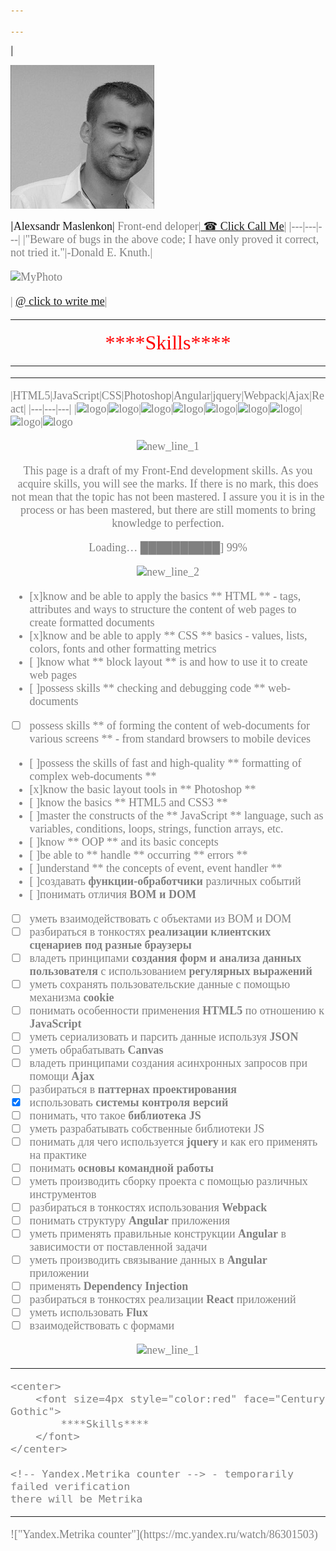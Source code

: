 ```yaml
---

---
```


|<p><img src="https://github.com/Maslik001/itstep/blob/gh-pages/MyPhoto.jpg?raw=true" width="auto" height="auto" alt="MyPhoto" ></p>|<font size=4px style="color:" face="Century Gothic">Alexsandr Maslenkon|<font size=4px style="color:grey" face="Century Gothic"> Front-end deloper|<font size=4px style="color:" face="Century Gothic"><a href="tel:+375291921091"> ☎ Click Call Me</a>|
|---|---|---|
|"Beware of bugs in the above code; I have only proved it correct, not tried it."|-Donald E. Knuth.| <p><img src="https://w7.pngwing.com/pngs/933/443/png-transparent-gray-smiley-smiley-emoticon-faces-miscellaneous-face-text.png" width="100" height="auto" alt="MyPhoto" ></p>|<font size=4px style="color:" face="Century Gothic"> <a href = "mailto: Maslenkov2010@gmail.com"> @ click to write me</a>|

---
<center>
<font size=6px style="color:red" face="Century Gothic">
****Skills****
</font>
</center>

----

---

|HTML5|JavaScript|CSS|Photoshop|Angular|jquery|Webpack|Ajax|React|
|---|---|---|
|![logo][HTML5]|![logo][JavaScript]|![logo][CSS]|![logo][Photoshop]|![logo][Angular]|![logo][jquery]|![logo][Webpack]|![logo][Ajax]|![logo][React]

[HTML5]:https://static.wikia.nocookie.net/wikies/images/0/05/HTML5_logo.png/revision/latest?cb=20170512222450&path-prefix=ru

[JavaScript]: https://cdn.iconscout.com/icon/free/png-256/javascript-2752148-2284965.png

[CSS]: https://cdn.pixabay.com/photo/2017/03/30/17/42/css-2189148_1280.png

[Photoshop]:https://upload.wikimedia.org/wikipedia/commons/thumb/a/af/Adobe_Photoshop_CC_icon.svg/1200px-Adobe_Photoshop_CC_icon.svg.png

[Angular]:https://upload.wikimedia.org/wikipedia/commons/thumb/c/cf/Angular_full_color_logo.svg/1200px-Angular_full_color_logo.svg.png

[jquery]:https://habrastorage.org/getpro/habr/post_images/99b/37e/278/99b37e278226b136bac04f85ab8e238c.png

[Webpack]: https://habrastorage.org/webt/k-/tm/2g/k-tm2gvbb_ky6gdrd-tzqrzjkf4.png

[Ajax]:https://upload.wikimedia.org/wikipedia/commons/thumb/a/a1/AJAX_logo_by_gengns.svg/1200px-AJAX_logo_by_gengns.svg.png

[React]: https://upload.wikimedia.org/wikipedia/commons/thumb/a/a7/React-icon.svg/1200px-React-icon.svg.png


</center>

<center>

![new_line_1](https://i.imgur.com/IMNAFUn.gif)

<font style="color:grey" face="Century Gothic">
This page is a draft of my Front-End development skills.
As you acquire skills, you will see the marks.
If there is no mark, this does not mean that the topic has not been mastered.
I assure you it is in the process or has been mastered, but there are still moments to bring knowledge to perfection. 

Loading… ██████████] 99%
</font>
</center>

<center>

![new_line_2](https://sdvv.ru/upload/iblock/52a/52a80921f26f2bd98833c7cf343e6896.jpg)
</center>

<font style="color:" face="Century Gothic">

- [x]know and be able to apply the basics ** HTML ** - tags, attributes and ways to structure the content of web pages to create formatted documents 
- [x]know and be able to apply ** CSS ** basics - values, lists, colors, fonts and other formatting metrics 
- [ ]know what ** block layout ** is and how to use it to create web pages 
- [ ]possess skills ** checking and debugging code ** web-documents 
- [ ] possess skills ** of forming the content of web-documents for various screens ** - from standard browsers to mobile devices 
- [ ]possess the skills of fast and high-quality ** formatting of complex web-documents **
- [x]know the basic layout tools in ** Photoshop **
- [ ]know the basics ** HTML5 and CSS3 **
- [ ]master the constructs of the ** JavaScript ** language, such as variables, conditions, loops, strings, function arrays, etc.
- [ ]know ** OOP ** and its basic concepts
- [ ]be able to ** handle ** occurring ** errors **
- [ ]understand ** the concepts of event, event handler **
- [ ]создавать **функции-обработчики** различных событий
- [ ]понимать отличия **BOM и DOM**
- [ ] уметь взаимодействовать с объектами из BOM и DOM
- [ ] разбираться в тонкостях **реализации клиентских сценариев под разные браузеры**
- [ ] владеть принципами **создания форм и анализа данных пользователя** с использованием **регулярных выражений**
- [ ] уметь сохранять пользовательские данные с помощью механизма **cookie**
- [ ] понимать особенности применения **HTML5** по отношению к **JavaScript**
- [ ] уметь сериализовать и парсить данные используя **JSON**
- [ ] уметь обрабатывать **Canvas** 
- [ ] владеть принципами создания асинхронных запросов при помощи **Ajax**
- [ ] разбираться в **паттернах проектирования**
- [x] использовать **системы контроля версий**
- [ ] понимать, что такое **библиотека JS**
- [ ] уметь разрабатывать собственные библиотеки JS
- [ ] понимать для чего используется **jquery** и как его применять на практике 
- [ ] понимать **основы командной работы**
- [ ] уметь производить сборку проекта с помощью различных инструментов
- [ ] разбираться в тонкостях использования **Webpack**
- [ ] понимать структуру **Angular** приложения
- [ ] уметь применять правильные конструкции **Angular** в зависимости от поставленной задачи
- [ ] уметь производить связывание данных в **Angular** приложении
- [ ] применять **Dependency Injection**
- [ ] разбираться в тонкостях реализации **React** приложений
- [ ] уметь использовать **Flux**
- [ ] взаимодействовать с формами
</font>
<center>


![new_line_1](https://acegif.com/wp-content/gifs/hamster-99.gif)
</center>

---
```
<center>
	<font size=4px style="color:red" face="Century Gothic">
		****Skills****
	</font>
</center>

<!-- Yandex.Metrika counter --> - temporarily failed verification
there will be Metrika
```

<!-- Yandex.Metrika counter -->
<script type="text/javascript" >
   (function(m,e,t,r,i,k,a){m[i]=m[i]||function(){(m[i].a=m[i].a||[]).push(arguments)};
   m[i].l=1*new Date();k=e.createElement(t),a=e.getElementsByTagName(t)[0],k.async=1,k.src=r,a.parentNode.insertBefore(k,a)})
   (window, document, "script", "https://mc.yandex.ru/metrika/tag.js", "ym");

   ym(86301503, "init", {
        clickmap:true,
        trackLinks:true,
        accurateTrackBounce:true
   });
</script>
<noscript><div><img src="https://mc.yandex.ru/watch/86301503" style="position:absolute; left:-9999px;" alt="" /></div></noscript>
<!-- /Yandex.Metrika counter -->

- - -

<!-- Yandex.Metrika counter -->
<img src="http://mc.yandex.ru/watch/86301503" style="position:absolute; left:-9999px;" alt="" />
<!-- /Yandex.Metrika counter -->
!["Yandex.Metrika counter"](https://mc.yandex.ru/watch/86301503)

<canvas id="quarterCommitCount" width="776" height="175" style="display: block; width: 776px; height: 175px;" class="chartjs-render-monitor"></canvas>